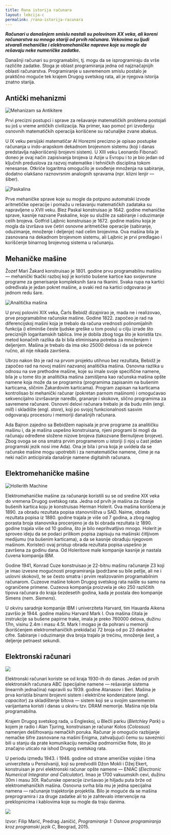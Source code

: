 ```yaml
---
title: Rana istorija računara
layout: lekcija-c
permalink: /rana-istorija-racunara
---
```


***Računari u današnjem smislu nastali su polovinom XX veka, ali koreni računarstva su mnogo stariji od prvih računara. Vekovima su ljudi stvarali mehaničke i elektromehaničke naprave koje su mogle da rešavaju neke numeričke zadatke.***

Današnji računari su programabilni, tj. mogu da se isprogramiraju da vrše različite zadatke. Stoga je oblast programiranja jedna od najznačajnijih oblasti računarstva. Programiranje u savremenom smislu postalo je praktično moguće tek krajem Drugog svetskog rata, ali je njegova istorija znatno starija.

## Antički mehanizmi

![Mehanizam sa Antikitere](https://upload.wikimedia.org/wikipedia/commons/thumb/5/5c/Antikythera_Mechanissem_w.jpg/673px-Antikythera_Mechanissem_w.jpg)

Prvi precizni postupci i sprave za rešavanje matematičkih problema postojali su još u vreme antičkih civilizacija. Na primer, kao pomoć pri izvođenju osnovnih matematičkih operacija korišćene su računaljke zvane abakus.

U IX veku persijski matematičar Al Horezmi precizno je opisao postupke računanja u indo-arapskom dekadnom brojevnom sistemu (koji i danas predstavlja najkorišćeniji brojevni sistem). U XIII veku Leonardo Fibonači doneo je ovaj način zapisivanja brojeva iz Azije u Evropu i to je bio jedan od ključnih preduslova za razvoj matematike i tehničkih disciplina tokom renesanse. Otkriće logaritma omogućilo je svođenje množenja na sabiranje, dodatno olakšano raznovrsnim analognih spravama (npr. klizni lenjir — šiber).

![Paskalina](https://upload.wikimedia.org/wikipedia/commons/thumb/7/78/Pascaline-CnAM_823-1-IMG_1506-black.jpg/400px-Pascaline-CnAM_823-1-IMG_1506-black.jpg)

Prve mehaničke sprave koje su mogle da potpuno automatski izvode aritmetičke operacije i pomažu u rešavanju matematičkih zadataka su napravljene u XVII veku. Blez Paskal konstruisao je 1642. godine mehaničke sprave, kasnije nazvane Paskaline, koje su služile za sabiranje i oduzimanje celih brojeva. Gotfrid Lajbnic konstruisao je 1672. godine mašinu koja je mogla da izvršava sve četiri osnovne aritmetičke operacije (sabiranje, oduzimanje, množenje i deljenje) nad celim brojevima. Ova mašina bila je zasnovana na dekadnom brojevnom sistemu, ali Lajbnic je prvi predlagao i korišćenje binarnog brojevnog sistema u računanju.

## Mehaničke mašine

Žozef Mari Žakard konstruisao je 1801. godine prvu
programabilnu mašinu — mehanički tkački razboj koji je koristio bušene kartice kao svojevrsne programe za generisanje kompleksnih šara na tkanini. Svaka rupa na kartici određivala je jedan pokret mašine, a svaki red na kartici odgovarao je jednom redu šare.

![Analitička mašina](//ds-wordpress.haverford.edu/bitbybit/wp-content/uploads/2012/07/Chapter_2-60.jpg)

U prvoj polovini XIX veka, Čarls Bebidž dizajnirao je, mada ne i realizovao, prve programabilne računske mašine. Godine 1822. započeo je rad na diferencijskoj mašini koja je trebalo da računa vrednosti polinomijalnih funkcija (i eliminiše česte ljudske greške u tom poslu) u cilju izrade što preciznijih logaritamskih tablica. Ime je dobila zbog toga što je koristila tzv. metod konačnih razlika da bi bila eliminisana potreba za množenjem i deljenjem. Mašina je trebalo da ima oko 25000 delova i da se pokreće ručno, ali nije nikada završena.

Ubrzo nakon što je rad na prvom projektu utihnuo bez rezultata, Bebidž je započeo rad na novoj mašini nazvanoj analitička mašina. Osnovna razlika u odnosu na sve prethodne mašine, koje su imale svoje specifične namene, bila je u tome što je analitička mašina zamišljena kao računska mašina opšte namene koja može da se programira (programima zapisanim na bušenim karticama, sličnim Žakardovim karticama). Program zapisan na karticama kontrolisao bi mehanički računar (pokretan parnom mašinom) i omogućavao sekvencijalno izvršavanje naredbi, grananje i skokove, slično programima za savremene računare. Osnovni delovi računara trebalo je da budu mlin (engl. *mill*) i skladište (engl. *store*), koji po svojoj funkcionalnosti sasvim odgovaraju procesoru i memoriji današnjih računara.

Ada Bajron zajedno sa Bebidžem napisala je prve programe za analitičku mašinu i, da je mašina uspešno konstruisana, njeni programi bi mogli da računaju određene složene nizove brojeva (takozvane Bernulijeve brojeve). Zbog ovoga se ona smatra prvim programerom u istoriji (i njoj u čast jedan programski jezik nosi ime Ada). Ona je bila i prva koja je uvidela da se računske mašine mogu upotrebiti i za nematematičke namene, čime je na neki način anticipirala današnje namene digitalnih računara.

## Elektromehaničke mašine

![Hollerith Machine](https://upload.wikimedia.org/wikipedia/commons/thumb/4/4e/HollerithMachine.CHM.jpg/1024px-HollerithMachine.CHM.jpg)

Elektromehaničke mašine za računanje koristili
su se od sredine XIX veka do vremena Drugog svetskog rata. Jedna od prvih je mašina za čitanje bušenih kartica koju je konstruisao Herman Holerit. Ova mašina korišćena je 1890. za obradu rezultata popisa stanovništva u SAD. Naime, obrada rezultata popisa iz 1880. godine trajala je više od 7 godina, a zbog naglog porasta broja stanovnika procenjeno je da bi obrada rezultata iz 1890. godine trajala više od 10 godina, što je bilo neprihvatljivo mnogo. Holerit je sproveo ideju da se podaci prilikom popisa zapisuju na mašinski čitljivom medijumu (na bušenim karticama), a da se kasnije obrađuju njegovom mašinom. Koristeći ovaj pristup obrada rezultata popisa uspešno je završena za godinu dana. Od Holeritove male kompanije kasnije je nastala čuvena kompanija IBM.

Godine 1941, Konrad Cuze konstruisao je 22-bitnu mašinu računanje Z3 koji je imao izvesne mogućnosti programiranja (podržane su bile petlje, ali ne i uslovni skokovi), te se često smatra i prvim realizovanim programabilnim računarom. Cuzeove mašine tokom Drugog svetskog rata naišle su samo na ograničene primene. Cuzeova kompanija proizvela je oko 250 različitih tipova računara do kraja šezdesetih godina, kada je postala deo kompanije Simens (nem. *Siemens*).

U okviru saradnje kompanije IBM i univerziteta Harvard, tim Hauarda Aikena završio je 1944. godine mašinu Harvard Mark I. Ova mašina čitala je instrukcije sa bušene papirne trake, imala je preko 760000 delova, dužinu 17m, visinu 2.4m i masu 4.5t. Mark I mogao je da pohrani u memoriji (korišćenjem elektromehaničkih prekidača) 72 broja od po 23 dekadne cifre. Sabiranje i oduzimanje dva broja trajalo je trećinu, množenje šest, a deljenje petnaest sekundi.

## Elektronski računari

![](https://upload.wikimedia.org/wikipedia/commons/thumb/4/4b/Colossus.jpg/1024px-Colossus.jpg)

Elektronski računari koriste se od kraja 1930-ih do danas. Jedan od prvih elektronskih računara ABC (specijalne namene — rešavanje sistema linearnih jednačina) napravili su 1939. godine Atanasov i Beri. Mašina je prva koristila binarni brojevni sistem i električne kondenzatore (engl. *capacitor*) za skladištenje bitova — sistem koji se u svojim savremenim varijantama koristi i danas u okviru tzv. DRAM memorije. Mašina nije bila programabilna.

Krajem Drugog svetskog rada, u Engleskoj, u Blečli parku (*Bletchley Park*) u kojem je radio i Alan Tjuring, konstruisan je računar Kolos (*Colossus*) namenjen dešifrovanju nemačkih poruka. Računar je omogućio razbijanje nemačke šifre zasnovane na mašini Enigma, zahvaljujući čemu su saveznici bili u stanju da prate komunikaciju nemačke podmorničke flote, što je značajno uticalo na ishod Drugog svetskog rata.

U periodu između 1943. i 1946. godine od strane američke vojske i tima univerziteta u Pensilvaniji, koji su predvodili Džon Mokli i Džej Ekert, konstruisan je prvi elektronski računar opšte namene — ENIAC (*Electronic Numerical Integrator and Calculator*). Imao je 1700 vakuumskih cevi, dužinu 30m i masu 30t. Računske operacije izvršavao je hiljadu puta brže od elektromehaničkih mašina. Osnovna svrha bila mu je jedna specijalna namena — računanje trajektorije projektila. Bilo je moguće da se mašina preprogramira i za druge zadatke ali to je zahtevalo intervencije na preklopnicima i kablovima   koje su mogle da traju danima.

![](https://upload.wikimedia.org/wikipedia/commons/thumb/e/ee/Classic_shot_of_the_ENIAC_%28full_resolution%29.jpg/1024px-Classic_shot_of_the_ENIAC_%28full_resolution%29.jpg)


Izvor: Filip Marić, Predrag Janičić, *Programiranje 1: Osnove programiranja kroz programski jezik C*, Beograd, 2015.

